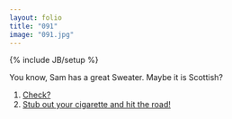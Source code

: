 ```yaml
---
layout: folio
title: "091"
image: "091.jpg"
---
```

{% include JB/setup %}

<div class="copy">
	<p>You know, Sam has a great Sweater. Maybe it is Scottish?</p>
</div>

<div class="choice">
	<ol>
		<li><a href="092.html">
			Check?
		</a></li>
		<li><a href="093.html">
			Stub out your cigarette and hit the road!
		</a></li>
	</ol>
</div>